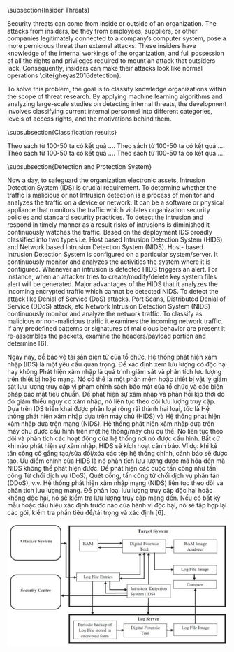 <!-- \cite{singh2022systematic} -->

\subsection{Insider Threats}

Security threats can come from inside or outside of an organization. The attacks from insiders, be they from employees, suppliers, or other companies legitimately connected to a company’s computer system, pose a more pernicious threat than external attacks. These insiders have knowledge of the internal workings of the organization, and full possession of all the rights and privileges required to mount an attack that outsiders lack. Consequently, insiders can make their attacks look like normal operations \cite{gheyas2016detection}.

<!-- Các mối đe dọa bảo mật có thể đến từ bên trong hoặc bên ngoài tổ chức. Các cuộc tấn công từ nội bộ, có thể là từ nhân viên, nhà cung cấp hoặc các công ty khác được kết nối hợp pháp với hệ thống máy tính của công ty, gây ra mối đe dọa nguy hiểm hơn các cuộc tấn công từ bên ngoài. Những người trong nội bộ này có kiến ​​thức về hoạt động nội bộ của tổ chức và có đầy đủ sở hữu tất cả các quyền và đặc quyền cần thiết để tiến hành một cuộc tấn công mà người ngoài không có. Do đó, những người trong nội bộ có thể khiến các cuộc tấn công của họ trông giống như các hoạt động bình thường \cite{gheyas2016detection}. -->
 
  
To solve this problem, the goal is to classify knowledge organizations within the scope of threat research. By applying machine learning algorithms and analyzing large-scale studies on detecting internal threats, the development involves classifying current internal personnel into different categories, levels of access rights, and the motivations behind them.

<!-- Để giải quyết vấn đề này, mục tiêu là phân loại các tổ chức tri thức trong phạm vi nghiên cứu mối đe dọa. Bằng cách áp dụng các thuật toán học máy và phân tích các nghiên cứu quy mô lớn về phát hiện các mối đe dọa nội bộ, quá trình phát triển bao gồm việc phân loại nhân sự nội bộ hiện tại thành các danh mục, cấp độ quyền truy cập khác nhau và động cơ đằng sau chúng. -->
\subsubsection{Classification results}
<!-- \subsubsection{Kết quả phân loại} -->
<!-- Nghiên cứu -->


<!-- Hệ thống -->
<!-- Kết quả của ... hình tròn -->
Theo sách từ 100-50 ta có kết quả .... 
Theo sách từ 100-50 ta có kết quả .... 
Theo sách từ 100-50 ta có kết quả .... 
Theo sách từ 100-50 ta có kết quả .... 
 

\subsubsection{Detection and  Protection System}

<!-- - **Purpose of IDS**: Intrusion Detection System (IDS) is crucial for protecting organizational electronic assets[^1^][1]. It monitors and analyzes traffic to determine if it's malicious. -->
<!-- - **Mục đích của IDS**: Hệ thống phát hiện xâm nhập (IDS) rất quan trọng để bảo vệ tài sản điện tử của tổ chức[^1^][1]. Nó giám sát và phân tích lưu lượng truy cập để xác định xem nó có độc hại hay không. -->




Now a day, to safeguard the organization electronic assets, Intrusion Detection System (IDS) is crucial requirement. To 
determine whether the traffic is malicious or not Intrusion detection is a process of monitor and analyzes the traffic on a 
device  or  network.  It  can  be  a  software  or  physical  appliance  that  monitors  the  traffic  which  violates  organization 
security policies and standard security practices. To detect the intrusion and respond in timely manner as a result risks 
of intrusions is diminished it continuously watches the traffic. Based on the deployment IDS broadly classified into two 
types i.e. Host based Intrusion Detection System (HIDS) and Network based Intrusion Detection System (NIDS). Host-
based Intrusion Detection System is configured on a particular system/server. It continuously monitor and analyzes the 
activities  the  system  where  it  is  configured.  Whenever  an  intrusion  is  detected  HIDS  triggers  an  alert.  For  instance, 
when an attacker tries to create/modify/delete key  system files alert will be generated. Major advantages of the HIDS 
that  it  analyzes  the  incoming  encrypted  traffic  which  cannot  be  detected  NIDS.  To  detect  the  attack  like  Denial  of 
Service  (DoS)  attacks,  Port  Scans,  Distributed  Denial  of  Service  (DDoS)  attack,  etc  Network  Intrusion  Detection 
System (NIDS) continuously monitor and analyze the network traffic. To classify as malicious or non-malicious traffic 
it examines the incoming network traffic. If any predefined patterns or signatures of malicious behavior are present it 
re-assembles the packets, examine the headers/payload portion and determine [6]. 



Ngày nay, để bảo vệ tài sản điện tử của tổ chức, Hệ thống phát hiện xâm nhập (IDS) là một yêu cầu quan trọng. Để xác định xem lưu lượng có độc hại hay không Phát hiện xâm nhập là quá trình giám sát và phân tích lưu lượng trên thiết bị hoặc mạng. Nó có thể là một phần mềm hoặc thiết bị vật lý giám sát lưu lượng truy cập vi phạm chính sách bảo mật của tổ chức và các biện pháp bảo mật tiêu chuẩn. Để phát hiện sự xâm nhập và phản hồi kịp thời do đó giảm thiểu nguy cơ xâm nhập, nó liên tục theo dõi lưu lượng truy cập. Dựa trên IDS triển khai được phân loại rộng rãi thành hai loại, tức là Hệ thống phát hiện xâm nhập dựa trên máy chủ (HIDS) và Hệ thống phát hiện xâm nhập dựa trên mạng (NIDS). Hệ thống phát hiện xâm nhập dựa trên máy chủ được cấu hình trên một hệ thống/máy chủ cụ thể. Nó liên tục theo dõi và phân tích các hoạt động của hệ thống nơi nó được cấu hình. Bất cứ khi nào phát hiện sự xâm nhập, HIDS sẽ kích hoạt cảnh báo. Ví dụ: khi kẻ tấn công cố gắng tạo/sửa đổi/xóa các tệp hệ thống chính, cảnh báo sẽ được tạo. Ưu điểm chính của HIDS là nó phân tích lưu lượng được mã hóa đến mà NIDS không thể phát hiện được. Để phát hiện các cuộc tấn công như tấn công Từ chối dịch vụ (DoS), Quét cổng, tấn công từ chối dịch vụ phân tán (DDoS), v.v. Hệ thống phát hiện xâm nhập mạng (NIDS) liên tục theo dõi và phân tích lưu lượng mạng. Để phân loại lưu lượng truy cập độc hại hoặc không độc hại, nó sẽ kiểm tra lưu lượng truy cập mạng đến. Nếu có bất kỳ mẫu hoặc dấu hiệu xác định trước nào của hành vi độc hại, nó sẽ tập hợp lại các gói, kiểm tra phần tiêu đề/tải trọng và xác định [6].


<!-- - **Benefits of Digital Forensic Technique**: This technique helps maintain the integrity and reliability of evidence for later examination. Captured images can be used as evidence in court. -->
<!-- - **Lợi ích của Kỹ thuật Pháp y Kỹ thuật số**: Kỹ thuật này giúp duy trì tính toàn vẹn và độ tin cậy của bằng chứng cho việc kiểm tra sau này. Những hình ảnh được chụp có thể được sử dụng làm bằng chứng trước tòa. -->

![alt text](image.png)
